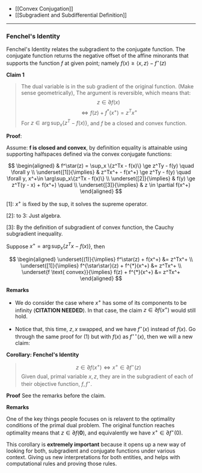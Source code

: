 * [[Convex Conjugation]]
* [[Subgradient and Subdifferential Definition]]

---
### **Fenchel's Identity**

Fenchel's Identity relates the subgradient to the conjugate function. The conjugate function returns the negative offset of the affine minorants that supports the function $f$ at given point; namely $f(x) \ge \langle x, z\rangle -f^\star(z)$

**Claim 1**
> The dual variable is in the sub gradient of the original function. (Make sense geometrically), The argument is reversible, which means that: 
> $$
> z \in \partial f(x) \tag{1}
> $$
> $$
> \iff f(z) + f^{*}(x^+) = z^Tx^+
> $$
> For $z \in \arg\sup_x\{z^T - f(x)\}$, and $f$ be a closed and convex function. 

**Proof**: 

Assume: **f is closed and convex**, by definition equality is attainable using supporting halfspaces defined via the convex conjugate functions: 

$$
\begin{aligned}
    & f^\star(z) = \sup_x \{z^Tx - f(x)\} \ge z^Ty - f(y) \quad \forall y
    \\ \underset{[1]}{\implies}
    & z^Tx^+ - f(x^+) \ge  z^Ty - f(y) \quad \forall y, x^+\in \arg\sup_x\{z^Tx - f(x)\}
    \\ \underset{[2]}{\implies}
    & f(y) \ge  z^T(y - x) + f(x^+) \quad
    \\ \underset{[3]}{\implies}
	& z \in \partial f(x^+)
\end{aligned}
$$

\[1\]: $x^+$ is fixed by the sup, it solves the supreme operator.

\[2\]: to 3: Just algebra.

\[3\]: By the definition of subgradient of convex function, the Cauchy subgradient inequality.

Suppose $x^{+} = \arg\sup_x\{z^Tx - f(x)\}$, then 

$$
\begin{aligned}
    \underset{(1)}{\implies} f^\star(z) + f(x^+) &= z^Tx^+
    \\
    \underset{[1]}{\implies} f^{\star\star}(z) + f^{*}(x^+) &= z^Tx^+
    \\ \underset{f \text{ convex}}{\implies}
    f(z) + f^{*}(x^+) &= z^Tx^+
\end{aligned}
$$

**Remarks**

* We do consider the case where $x^+$ has some of its components to be infinity (**CITATION NEEDED**). In that case, the claim $z\in \partial f(x^+)$ would still hold. 

* Notice that, this time, $z, x$ swapped, and we have $f^\star(x)$ instead of $f(x)$. Go through the same proof for (1) but with $f(x)$ as $f^{\star\star}(x)$, then we will a new claim:

**Corollary: Fenchel's Identity**
> $$
> z\in \partial f(x^+) \iff x^+ \in \partial f^\star(z) \tag{2}
> $$
> Given dual, primal variable $x, z$, they are in the subgradient of each of their objective function, $f, f^\star$. 

**Proof**
See the remarks before the claim. 

**Remarks**

One of the key things people focuses on is relavent to the optimality conditions of the primal dual problem. The original function reaches optimality means that $z\in \partial f(\mathbf 0)$, and equivalently we have $x^+ \in \partial f^\star(0)$. 

This corollary is **extremely important** because it opens up a new way of looking for both, subgradient and conjugate functions under various context. Giving us new interpretations for both entities, and helps with computational rules and proving those rules. 


